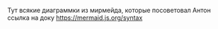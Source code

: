 Тут всякие диаграммки из мирмейда, которые посоветовал Антон 
ссылка на доку https://mermaid.js.org/syntax
